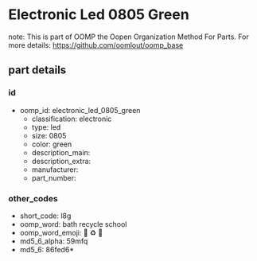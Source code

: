 # Electronic Led 0805 Green  

note: This is part of OOMP the Oopen Organization Method For Parts. For more details: https://github.com/oomlout/oomp_base

##  part details





### id
* oomp_id: electronic_led_0805_green
  * classification: electronic
  * type: led
  * size: 0805
  * color: green
  * description_main: 
  * description_extra: 
  * manufacturer: 
  * part_number: 

### other_codes
* short_code: l8g
* oomp_word: bath recycle school
* oomp_word_emoji: :bath: :recycle: :school:
* md5_6_alpha: 59mfq
* md5_6: 86fed6* 